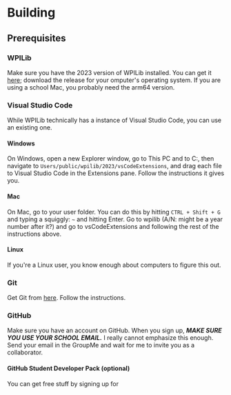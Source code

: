 
# Building
## Prerequisites
### WPILib
Make sure you have the 2023 version of WPILib installed. You can get it [here](https://github.com/wpilibsuite/allwpilib/releases/tag/v2023.1.1); download the release for your omputer's operating system. If you are using a school Mac, you probably need the arm64 version.
### Visual Studio Code
While WPILib technically has a instance of Visual Studio Code, you can use an existing one. 
#### Windows
On Windows, open a new Explorer window, go to This PC and to C:, then navigate to `Users/public/wpilib/2023/vsCodeExtensions`, and drag each file to Visual Studio Code in the Extensions pane. Follow the instructions it gives you.
#### Mac
On Mac, go to your user folder. You can do this by hitting `CTRL + Shift + G` and typing a squiggly: `~` and hitting Enter. Go to wpilib (A/N: might be a year number after it?) and go to vsCodeExtensions and following the rest of the instructions above.
#### Linux
If you're a Linux user, you know enough about computers to figure this out.
### Git
Get Git from [here](https://git-scm.com/downloads). Follow the instructions.
### GitHub
Make sure you have an account on GitHub. When you sign up, ***MAKE SURE YOU USE YOUR SCHOOL EMAIL.*** I really cannot emphasize this enough. Send your email in the GroupMe and wait for me to invite you as a collaborator.
#### GitHub Student Developer Pack (optional)
You can get free stuff by signing up for
